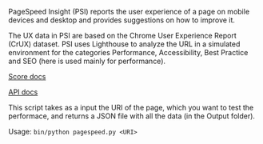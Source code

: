 PageSpeed Insight (PSI) reports the user experience of a page on mobile devices
and desktop and provides suggestions on how to improve it.

The UX data in PSI are based on the Chrome User Experience Report (CrUX) dataset.
PSI uses Lighthouse to analyze the URL in a simulated environment for the categories
Performance, Accessibility, Best Practice and SEO (here is used mainly for performance).

[Score docs](https://developers.google.com/speed/docs/insights/v5/about?hl=it)

[API docs](https://developers.google.com/speed/docs/insights/rest/v5/pagespeedapi/runpagespeed)

This script takes as a input the URI of the page, which you want to test the performace, and
returns a JSON file with all the data (in the Output folder).

Usage: `bin/python pagespeed.py <URI>`

